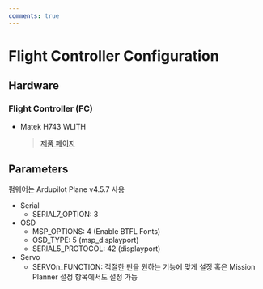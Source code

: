 ```yaml
---
comments: true
---
```


# Flight Controller Configuration

## Hardware
### Flight Controller (FC)
- Matek H743 WLITH
  > [제품 페이지](https://www.mateksys.com/?portfolio=h743-wlite#tab-id-4)

## Parameters
펌웨어는 Ardupilot Plane v4.5.7 사용

- Serial
  - SERIAL7_OPTION: 3
- OSD
  - MSP_OPTIONS: 4 (Enable BTFL Fonts)
  - OSD_TYPE: 5 (msp_displayport)
  - SERIAL5_PROTOCOL: 42 (displayport)
- Servo
  - SERVOn_FUNCTION: 적절한 핀을 원하는 기능에 맞게 설정
    혹은 Mission Planner 설정 항목에서도 설정 가능
